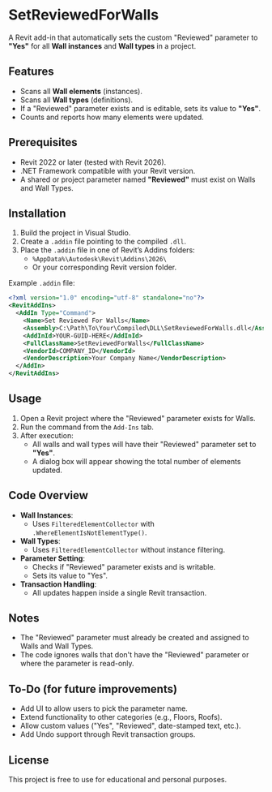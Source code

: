 # SetReviewedForWalls

A Revit add-in that automatically sets the custom "Reviewed" parameter to **"Yes"** for all **Wall instances** and **Wall types** in a project.

## Features

- Scans all **Wall elements** (instances).
- Scans all **Wall types** (definitions).
- If a "Reviewed" parameter exists and is editable, sets its value to **"Yes"**.
- Counts and reports how many elements were updated.

## Prerequisites

- Revit 2022 or later (tested with Revit 2026).
- .NET Framework compatible with your Revit version.
- A shared or project parameter named **"Reviewed"** must exist on Walls and Wall Types.

## Installation

1. Build the project in Visual Studio.
2. Create a `.addin` file pointing to the compiled `.dll`.
3. Place the `.addin` file in one of Revit’s Addins folders:
   - `%AppData%\Autodesk\Revit\Addins\2026\`
   - Or your corresponding Revit version folder.

Example `.addin` file:

```xml
<?xml version="1.0" encoding="utf-8" standalone="no"?>
<RevitAddIns>
  <AddIn Type="Command">
    <Name>Set Reviewed For Walls</Name>
    <Assembly>C:\Path\To\Your\Compiled\DLL\SetReviewedForWalls.dll</Assembly>
    <AddInId>YOUR-GUID-HERE</AddInId>
    <FullClassName>SetReviewedForWalls</FullClassName>
    <VendorId>COMPANY_ID</VendorId>
    <VendorDescription>Your Company Name</VendorDescription>
  </AddIn>
</RevitAddIns>
```

## Usage

1. Open a Revit project where the "Reviewed" parameter exists for Walls.
2. Run the command from the `Add-Ins` tab.
3. After execution:
   - All walls and wall types will have their "Reviewed" parameter set to **"Yes"**.
   - A dialog box will appear showing the total number of elements updated.

## Code Overview

- **Wall Instances**:
  - Uses `FilteredElementCollector` with `.WhereElementIsNotElementType()`.
- **Wall Types**:
  - Uses `FilteredElementCollector` without instance filtering.
- **Parameter Setting**:
  - Checks if "Reviewed" parameter exists and is writable.
  - Sets its value to "Yes".
- **Transaction Handling**:
  - All updates happen inside a single Revit transaction.

## Notes

- The "Reviewed" parameter must already be created and assigned to Walls and Wall Types.
- The code ignores walls that don't have the "Reviewed" parameter or where the parameter is read-only.

## To-Do (for future improvements)

- Add UI to allow users to pick the parameter name.
- Extend functionality to other categories (e.g., Floors, Roofs).
- Allow custom values ("Yes", "Reviewed", date-stamped text, etc.).
- Add Undo support through Revit transaction groups.

## License

This project is free to use for educational and personal purposes.
